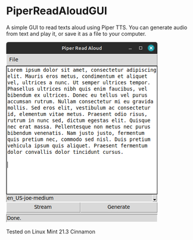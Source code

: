# PiperReadAloudGUI
A simple GUI to read texts aloud using Piper TTS.
You can generate audio from text and play it, or save it as a file to your computer.

![Screenshot of Piper Read Aloud GUI](assets/screenshot.png)

Tested on Linux Mint 21.3 Cinnamon